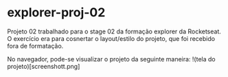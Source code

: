 # explorer-proj-02
Projeto 02 trabalhado para o stage 02 da formação explorer da Rocketseat. O exercício era para cosnertar o layout/estilo do projeto, que foi recebido fora de formatação.


No navegador, pode-se visualizar o projeto da seguinte maneira:
!(tela do projeto)[screenshott.png]
